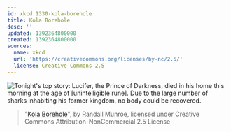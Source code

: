 ```yaml
---
id: xkcd.1330-kola-borehole
title: Kola Borehole
desc: ''
updated: 1392364800000
created: 1392364800000
sources:
  name: xkcd
  url: 'https://creativecommons.org/licenses/by-nc/2.5/'
  license: Creative Commons 2.5
---
```

![Tonight's top story: Lucifer, the Prince of Darkness, died in his home this morning at the age of \[unintelligible rune\]. Due to the large number of sharks inhabiting his former kingdom, no body could be recovered.](https://imgs.xkcd.com/comics/kola_borehole.png)
> "[Kola Borehole](https://xkcd.com/1330/)", by Randall Munroe, licensed under Creative Commons Attribution-NonCommercial 2.5 License
